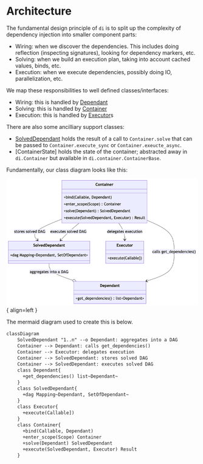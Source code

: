 # Architecture

The fundamental design principle of `di` is to split up the complexity of dependency injection into smaller component parts:

- Wiring: when we discover the dependencies. This includes doing reflection (inspecting signatures), looking for dependency markers, etc.
- Solving: when we build an execution plan, taking into account cached values, binds, etc.
- Execution: when we execute dependencies, possibly doing IO, parallelization, etc.

We map these responsibilities to well defined classes/interfaces:

- Wiring: this is handled by [Dependant]
- Solving: this is handled by [Container]
- Execution: this is handled by [Executor]s

There are also some ancilliary support classes:

- [SolvedDependant] holds the result of a call to `Container.solve` that can be passed to `Container.execute_sync` or `Container.exeucte_async`.
- [ContainerState] holds the state of the container; abstracted away in `di.Container` but available in `di.container.ContainerBase`.

Fundamentally, our class diagram looks like this:

![ClassDiagram](architecture.png){ align=left }

The mermaid diagram used to create this is below.

``` mermaid
classDiagram
    SolvedDependant "1..n" --o Dependant: aggregates into a DAG
    Container --> Dependant: calls get_dependencies()
    Container --> Executor: delegates execution
    Container --> SolvedDependant: stores solved DAG
    Container --> SolvedDependant: executes solved DAG
    class Dependant{
      +get_dependencies() list~Dependant~
    }
    class SolvedDependant{
      +dag Mapping~Dependant, SetOfDependant~
    }
    class Executor{
      +execute(Callable])
    }
    class Container{
      +bind(Callable, Dependant)
      +enter_scope(Scope) Container
      +solve(Dependant) SolvedDependant
      +execute(SolvedDependant, Executor) Result
    }
```

[Dependant]: https://github.com/adriangb/di/blob/main/di/types/dependencies.py
[Container]: https://github.com/adriangb/di/blob/main/di/container.py
[Executor]: https://github.com/adriangb/di/blob/main/di/types/executor.py
[SolvedDependant]: https://github.com/adriangb/di/blob/main/di/types/solved.py
